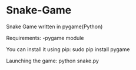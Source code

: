 Snake-Game
==========

Snake Game written in pygame(Python)

Requirements:
 -pygame module
 
 
You can install it using pip:
  sudo pip install pygame


Launching the game:
  python snake.py

